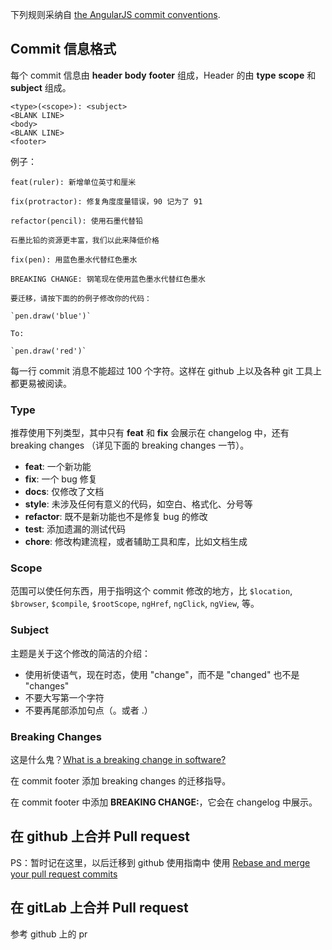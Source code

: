 下列规则采纳自 [the AngularJS commit conventions](https://docs.google.com/document/d/1QrDFcIiPjSLDn3EL15IJygNPiHORgU1_OOAqWjiDU5Y/).

## Commit 信息格式

每个 commit 信息由 **header** **body** **footer** 组成，Header 的由 **type** **scope** 和 **subject** 组成。

```
<type>(<scope>): <subject>
<BLANK LINE>
<body>
<BLANK LINE>
<footer>
```

例子：
```
feat(ruler): 新增单位英寸和厘米
```
```
fix(protractor): 修复角度度量错误，90 记为了 91
```
```
refactor(pencil): 使用石墨代替铅

石墨比铅的资源更丰富，我们以此来降低价格
```
```
fix(pen): 用蓝色墨水代替红色墨水

BREAKING CHANGE: 钢笔现在使用蓝色墨水代替红色墨水

要迁移，请按下面的的例子修改你的代码：

`pen.draw('blue')`

To:

`pen.draw('red')`
```

每一行 commit 消息不能超过 100 个字符。这样在 github 上以及各种 git 工具上都更易被阅读。

### Type

推荐使用下列类型，其中只有 **feat** 和 **fix** 会展示在 changelog 中，还有 breaking changes （详见下面的 breaking changes 一节）。

- **feat**: 一个新功能
- **fix**: 一个 bug 修复
- **docs**: 仅修改了文档
- **style**: 未涉及任何有意义的代码，如空白、格式化、分号等
- **refactor**: 既不是新功能也不是修复 bug 的修改
- **test**: 添加遗漏的测试代码
- **chore**: 修改构建流程，或者辅助工具和库，比如文档生成

### Scope

范围可以使任何东西，用于指明这个 commit 修改的地方，比 `$location`, `$browser`, `$compile`, `$rootScope`, `ngHref`, `ngClick`, `ngView`, 等。

### Subject

主题是关于这个修改的简洁的介绍：

- 使用祈使语气，现在时态，使用 "change"，而不是 "changed" 也不是 "changes"
- 不要大写第一个字符
- 不要再尾部添加句点（。或者 .）

### Breaking Changes

这是什么鬼？[What is a breaking change in software?](https://stackoverflow.com/questions/21703216/what-is-a-breaking-change-in-software)

在 commit footer 添加 breaking changes 的迁移指导。

在 commit footer 中添加 **BREAKING CHANGE:**，它会在 changelog 中展示。

## 在 github 上合并 Pull request

PS：暂时记在这里，以后迁移到 github 使用指南中
使用 [Rebase and merge your pull request commits](https://help.github.com/articles/about-pull-request-merges/#rebase-and-merge-your-pull-request-commits)

## 在 gitLab 上合并 Pull request

参考 github 上的 pr